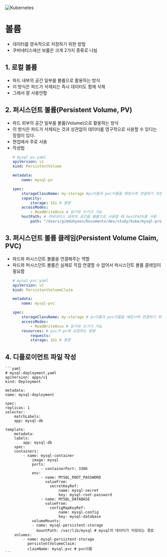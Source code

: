 ![Kubernetes](https://github.com/user-attachments/assets/3ec2d35d-184a-480a-878f-1f89f9547880)

# 볼륨
- 데이터를 영속적으로 저장하기 위한 방법
- 쿠버네티스에선 보륨은 크게 2가지 종류로 나뉨

## 1. 로컬 볼륨
- 파드 내부의 공간 일부를 볼륨으로 활용하는 방식
- 이 방식은 파드가 삭제되는 즉시 데이터도 함께 삭제
- 그래서 잘 사용안함

## 2. 퍼시스던트 볼륨(Persistent Volume, PV)
- 파드 외부의 공간 일부를 볼륨(Volume)으로 활용하는 방식
- 이 방식은 파드가 삭제되는 것과 상관없이 데이터를 영구적으로 사용할 수 있다는 장점이 있다.
- 현업에서 주로 사용
- 작성법
    ```yaml
    # mysql-pv.yaml
    apiVersion: v1
    kind: PersistentVolume

    metadata:
        name: mysql-pv

    spec:
        storageClassName: my-storage #pv이름과 pvc이름을 매칭시켜 연결하기 위한 이름
        capacity:
            storage: 1Gi # 용량
        accessModes:
            - ReadWriteOnce # 읽기와 쓰기가 가능 
        hostPath: # 쿠버네티스 내부의 공간을 볼륨으로 사용할 때 hostPath를 사용
            path: "/Users/gimduhyeon/Documents/dev/study/kube/mysql-project/data" # 쿠버네티스가 사용할 경로(내 실제 경로를 사용해야함)
    ```

## 3. 퍼시스던트 볼륨 클레임(Persistent Volume Claim, PVC)
- 파드와 퍼시스던트 볼륨을 연결해주는 역할
- 파드와 퍼시스던트 볼륨은 실제로 직접 연결할 수 없어서 퍼시스던트 볼륨 클레임이 필요함
    ```yaml
    # mysql-pvc.yaml
    apiVersion: v1
    kind: PersistentVolumeClaim

    metadata:
        name: mysql-pvc

    spec: 
        storageClassName: my-storage # pv이름과 pvc이름을 매칭시켜 연결하기 위한 이름
        accessModes:
            - ReadWriteOnce # 읽기와 쓰기가 가능
        resources: # pvc가 pv에 요청하는 용량
            requests:
            storage: 1Gi # 용량
    ```

## 4. 디플로이먼트 파일 작성
    ```yaml
    # mysql-deployment.yaml
    apiVersion: apps/v1
    kind: Deployment

    metadata:
    name: mysql-deployment

    spec:
    replicas: 1
    selector:
        matchLabels:
        app: mysql-db
        
    template:
        metadata:
        labels:
            app: mysql-db
        spec:
        containers:
            - name: mysql-container
                image: mysql
                ports:
                    - containerPort: 3306
                env:
                    - name: MYSQL_ROOT_PASSWORD
                      valueFrom: 
                        secretKeyRef:
                            name: mysql-secret
                            key: mysql-root-password
                    - name: MYSQL_DATABASE
                      valueFrom:
                        configMapKeyRef:
                            name: mysql-config
                            key: mysql-database
                volumeMounts:
                - name: mysql-persistent-storage
                  mountPath: /var/lib/mysql # mysql의 데이터가 저장되는 경로
        volumes:
            - name: mysql-persistent-storage
              persistentVolumeClaim:
              claimName: mysql-pvc # pvc이름
    ```

